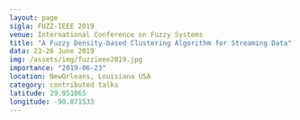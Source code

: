 ```yaml
---
layout: page
sigla: FUZZ-IEEE 2019
venue: International Conference on Fuzzy Systems
title: "A Fuzzy Density-based Clustering Algorithm for Streaming Data"
data: 23-26 June 2019
img: /assets/img/fuzzieee2019.jpg
importance: "2019-06-23"
location: NewOrleans, Louisiana USA
category: contributed talks
latitude: 29.951065
longitude: -90.071533
---
```


